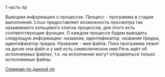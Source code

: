 1 часть лр

Выводим информацию о процессах. Процесс - программа в стадии выполнения. Linux предоставляет возможность просмотра так называемого кольцевого списка процессов, 
для этого есть соответствующие функции. О каждом процессе будем выводить следующую информацию: название, идентификатор, название предка, идентификатор предка. 
Название - имя файла. Пока программа лежит на диске она файл и у неё есть символическое имя.Речь идёт об исполняемых файлах, т.к. на исполнение могут отправляться
только исполняемые файлы. 



[Семинар по данной лр](https://github.com/chrislvt/OS/wiki/%D0%A1%D0%B5%D0%BC%D0%B8%D0%BD%D0%B0%D1%80-02.-%D0%97%D0%B0%D0%B3%D1%80%D1%83%D0%B6%D0%B0%D0%B5%D0%BC%D1%8B%D0%B5-%D0%BC%D0%BE%D0%B4%D1%83%D0%BB%D0%B8-%D1%8F%D0%B4%D1%80%D0%B0.)
